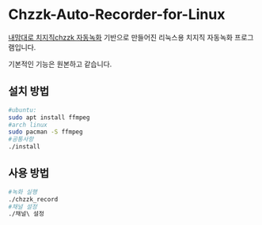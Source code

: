 # Chzzk-Auto-Recorder-for-Linux
[내맘대로 치지직chzzk 자동녹화](https://gall.dcinside.com/stellive/1150701) 기반으로 만들어진 리눅스용 치지직 자동녹화 프로그램입니다.

기본적인 기능은 원본하고 같습니다.

## 설치 방법
```bash
#ubuntu:
sudo apt install ffmpeg
#arch linux
sudo pacman -S ffmpeg
#공통사항
./install
```

## 사용 방법
```bash
#녹화 실행
./chzzk_record
#채널 설정
./채널\ 설정
```
